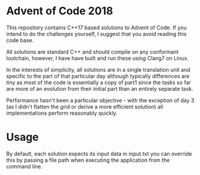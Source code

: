 # Advent of Code 2018

This repository contains C++17 based solutions to Advent of Code. If you intend to do the challenges yourself, I suggest that you avoid reading this code base.

All solutions are standard C++ and should compile on any conformant toolchain, however, I have have built and run these using Clang7 on Linux.

In the interests of simplicity, all solutions are in a single translation unit and specific to the part of that particular day although typically differences are tiny as most of the code is essentially a copy of part1 since the tasks so far are more of an evolution from their initial part than an entirely separate task.

Performance hasn't been a particular objective - with the exception of day 3 (as I didn't flatten the grid or derive a more efficient solution) all implementations perform reasonably quickly.

# Usage

By default, each solution expects its input data in input.txt you can override this by passing a file path when executing the application from the command line.


